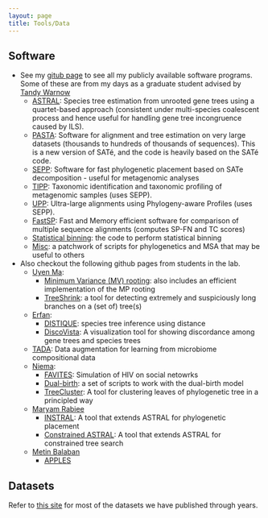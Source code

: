 ```yaml
---
layout: page
title: Tools/Data
---
```


## Software

* See my [gitub page](https://github.com/smirarab) to see all my publicly available software programs.
  Some of these are from my days as a graduate student advised by [Tandy Warnow](http://tandy.cs.illinois.edu) 
    * [ASTRAL](https://github.com/smirarab/ASTRAL): Species tree estimation from unrooted gene trees using a quartet-based approach (consistent under multi-species coalescent process and hence useful for handling gene tree incongruence caused by ILS). 
    * [PASTA](http://www.cs.utexas.edu/~phylo/software/pasta/): Software for alignment and tree estimation on very large datasets (thousands to hundreds of thousands of sequences). This is a new version of SATé, and the code is heavily based on the SATé code. 
    * [SEPP](http://www.cs.utexas.edu/~phylo/software/sepp/submission/): Software for fast phylogenetic placement based on SATe decomposition - useful for metagenomic analyses
    * [TIPP](http://www.cs.utexas.edu/~phylo/software/sepp/tipp-submission): Taxonomic identification and taxonomic profiling of metagenomic samples (uses SEPP). 
    * [UPP](http://www.cs.utexas.edu/~phylo/software/upp/): Ultra-large alignments using Phylogeny-aware Profiles (uses SEPP). 
    * [FastSP](http://www.cs.utexas.edu/~smirarab/fastsp): Fast and Memory efficient software for comparison of multiple sequence alignments (computes SP-FN and TC scores) 
    * [Statistical binning](https://github.com/smirarab/binning): the code to perform statistical binning
    * [Misc](https://github.com/smirarab/global): a patchwork of scripts for phylogenetics and MSA that may be useful to others
* Also checkout the following github pages from students in the lab.
    * [Uyen Ma](https://github.com/uym2):
        * [Minimum Variance (MV) rooting](https://github.com/uym2/MinVar-Rooting): also includes an efficient implementation of the MP rooting
        * [TreeShrink](https://github.com/uym2/TreeShrink): a tool for detecting extremely and suspiciously long branches on a (set of) tree(s)
    * [Erfan](https://github.com/esayyari): 
        * [DISTIQUE](https://esayyari.github.io/DISTIQUE.html): species tree inference using distance
        * [DiscoVista](https://github.com/esayyari/DiscoVista): A visualization tool for showing discordance among gene trees and species trees
	* [TADA](https://github.com/tada-alg/TADA): Data augmentation for learning from microbiome compositional data
    * [Niema](https://github.com/niemasd):
        * [FAVITES](https://github.com/niemasd/FAVITES): Simulation of HIV on social netowrks
        * [Dual-birth](https://github.com/niemasd/Dual-Birth-Model): a set of scripts to work with the dual-birth model
        * [TreeCluster](https://github.com/niemasd/TreeCluster): A tool for clustering leaves of phylogenetic tree in a principled way
    * [Maryam Rabiee](https://github.com/maryamrabiee)
        * [INSTRAL](https://github.com/maryamrabiee/INSTRAL): A tool that extends ASTRAL for phylogenetic placement
        * [Constrained ASTRAL](https://github.com/maryamrabiee/Constrained-search): A tool that extends ASTRAL for constrained tree search
    * [Metin Balaban](https://github.com/balabanmetin)
        * [APPLES](https://github.com/balabanmetin/apples)
        

## Datasets

Refer to [this site](https://sites.google.com/eng.ucsd.edu/datasets/home) for most of the datasets we have published through years.     

